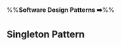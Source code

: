 <link rel="stylesheet" href="{{baseUrl}}/css/textbook.css">

<div class="website-content">

%%**Software Design Patterns :arrow_right:**%%

## Singleton Pattern

<div id="main">

<include src="what/embed.md" />
<include src="implementation/embed.md" />
<include src="application/embed.md" />
<include src="evaluation/embed.md" />

</div>

</div>
